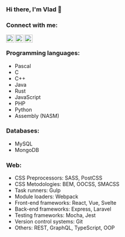 ### Hi there, I'm Vlad 👋

### Connect with me:
[<img align="left" alt="Vlad Stan | Facebook" width="22px" src="https://cdn.jsdelivr.net/npm/simple-icons@v3/icons/facebook.svg" />][facebook]
[<img align="left" alt="Stan Vlad | LinkedIn" width="22px" src="https://cdn.jsdelivr.net/npm/simple-icons@v3/icons/linkedin.svg" />][linkedin]
[<img align="left" alt="_vstan02 | Instagram" width="22px" src="https://cdn.jsdelivr.net/npm/simple-icons@v3/icons/instagram.svg" />][instagram]

<br />

### Programming languages:
- Pascal
- C
- C++
- Java
- Rust
- JavaScript
- PHP
- Python
- Assembly (NASM)

### Databases:
- MySQL
- MongoDB

### Web:
- CSS Preprocessors: SASS, PostCSS
- CSS Metodologies: BEM, OOCSS, SMACSS
- Task runners: Gulp
- Module loaders: Webpack
- Front-end frameworks: React, Vue, Svelte
- Back-end frameworks: Express, Laravel
- Testing frameworks: Mocha, Jest
- Version control systems: Git
- Others: REST, GraphQL, TypeScript, OOP 

[facebook]: https://www.facebook.com/vlad.stan.1829
[instagram]: https://www.instagram.com/_vstan02
[linkedin]: https://www.linkedin.com/in/vlad-stan-9095b71a9/
